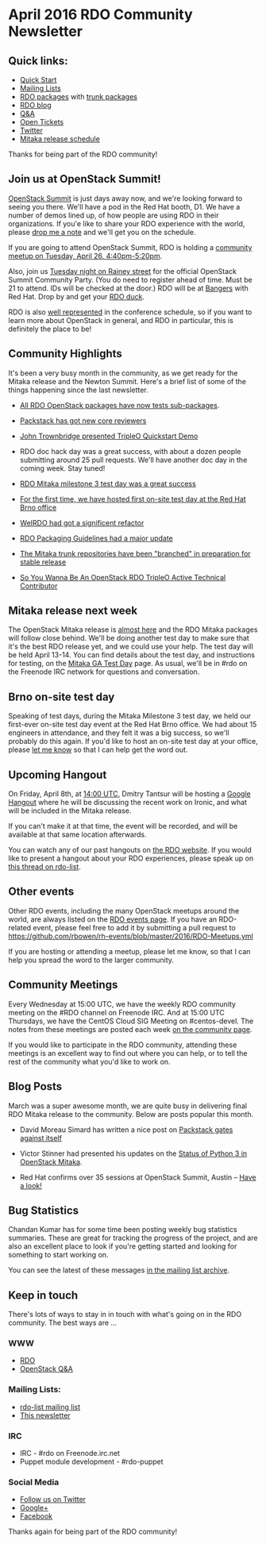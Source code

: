 # April 2016 RDO Community Newsletter

## Quick links:

* [Quick Start](http://rdoproject.org/quickstart)
* [Mailing Lists](http://rdoproject.org/Mailing_lists)
* [RDO packages](http://rdoproject.org/repos/) with [trunk packages](http://rdoproject.org/repos/openstack/openstack-trunk/)
* [RDO blog](http://rdoproject.org/blog)
* [Q&A](http://ask.openstack.org/)
* [Open Tickets](http://tm3.org/rdobugs)
* [Twitter](http://twitter.com/rdocommunity)
* [Mitaka release schedule](http://docs.openstack.org/releases/schedules/mitaka.html)

Thanks for being part of the RDO community!

## Join us at OpenStack Summit!

[OpenStack Summit](https://www.openstack.org/summit/austin-2016/) is
just days away now, and we're looking forward to seeing you there.
We'll have a pod in the Red Hat booth, D1. We have a number of demos
lined up, of how people are using RDO in their organizations. If you'e
like to share your RDO experience with the world, please [drop me a
note](mailto:rbowen@redhat.com) and we'll get you on the schedule.

If you are going to attend OpenStack Summit, RDO is holding a [community meetup on Tuesday, April 26, 4:40pm-5:20pm](https://www.openstack.org/summit/austin-2016/summit-schedule/events/6892?goback=1).

Also, join us [Tuesday night on Rainey
street](https://www.eventbrite.com/e/stackcity-austin-a-community-festival-for-stackers-tickets-24174378216)
for the official OpenStack Summit Community Party. (You do need to
register ahead of time. Must be 21 to attend. IDs will be checked at
the door.) RDO will be at [Bangers](http://www.bangersaustin.com/)
with Red Hat. Drop by and get your [RDO
duck](https://www.rdoproject.org/blog/2015/10/ducks/).

RDO is also [well
represented](http://redhatstackblog.redhat.com/2016/03/16/red-hat-confirms-over-35-sessions-at-openstack-summit-austin-have-a-look/)
in the conference schedule, so if you want to learn more about
OpenStack in general, and RDO in particular, this is definitely the
place to be!

## Community Highlights

It's been a very busy month in the community, as we get ready for the Mitaka release and the Newton Summit. Here's a brief list of some of the things happening since the last newsletter.

* [All RDO OpenStack packages have now tests sub-packages](https://trello.com/c/UxssYzQl/142-python-service-tests-subpackage-for-openstack-projects).

* [Packstack has got new core reviewers](https://www.redhat.com/archives/rdo-list/2016-March/msg00006.html)

* [John Trownbridge presented TripleO Quickstart Demo](https://www.youtube.com/watch?v=4O8KvC66eeU)

* RDO doc hack day was a great success, with about a dozen people submitting around 25 pull requests. We'll have another doc day in the coming week. Stay tuned!

* [RDO Mitaka milestone 3 test day was a great success](https://www.rdoproject.org/testday/mitaka/milestone3/)

* [For the first time, we have hosted first on-site test day at the Red Hat Brno office](https://trello.com/c/05cl3pjg/140-rdo-on-site-test-day-in-brno)

* [WeIRDO had got a significent refactor](https://www.redhat.com/archives/rdo-list/2016-March/msg00175.html)

* [RDO Packaging Guidelines had a major update](https://www.redhat.com/archives/rdo-list/2016-March/msg00123.html)

* [The Mitaka trunk repositories have been "branched" in preparation for stable release](https://www.redhat.com/archives/rdo-list/2016-March/msg00135.html)

* [So You Wanna Be An OpenStack RDO TripleO Active Technical Contributor](http://groningenrain.nl/so-you-wanna-be-an-openstack-rdo-tripleo-active-technical-contributor/)

## Mitaka release next week

The OpenStack Mitaka release is [almost
here](http://releases.openstack.org/mitaka/schedule.html) and the RDO
Mitaka packages will follow close behind. We'll be doing another test
day to make sure that it's the best RDO release yet, and we could use
your help. The test day will be held April 13-14.
You can find details about the test day, and instructions for testing,
on the [Mitaka GA Test Day](https://www.rdoproject.org/testday/mitaka/ga) page. As
usual, we'll be in #rdo on the Freenode IRC network for questions and conversation.

## Brno on-site test day

Speaking of test days, during the Mitaka Milestone 3 test day, we held
our first-ever on-site test day event at the Red Hat Brno office. We
had about 15 engineers in attendance, and they felt it was a big
success, so we'll probably do this again. If you'd like to host an
on-site test day at your office, please [let me know](mailto:rbowen@redhat.com) so that I can
help get the word out.

## Upcoming Hangout

On Friday, April 8th, at [14:00
UTC](http://www.timeanddate.com/worldclock/converted.html?iso=20160408T14&p1=0&p2=848),
Dmitry Tantsur will be hosting a [Google
Hangout](https://plus.google.com/events/cs6n7g4uihrap7ua4dt52vsdjfo)
where he will be discussing the recent work on Ironic, and what will
be included in the Mitaka release.

If you can't make it at that time, the event will be recorded, and
will be available at that same location afterwards.

You can watch any of our past hangouts on [the RDO
website](http://rdoproject.org/community/hangouts/). If you would like
to present a hangout about your RDO experiences, please speak up on
[this thread on
rdo-list](https://www.redhat.com/archives/rdo-list/2016-April/msg00001.html).

## Other events

Other RDO events, including the many OpenStack meetups around the
world, are always listed on the [RDO events page](http://rdoproject.org/events).
If you have an RDO-related event, please feel free to add it by submitting a pull
request to
https://github.com/rbowen/rh-events/blob/master/2016/RDO-Meetups.yml

If you are hosting or attending a meetup, please let me know, so that
I can help you spread the word to the larger community.

## Community Meetings 

Every Wednesday at 15:00 UTC, we have the weekly RDO community meeting
on the #RDO channel on Freenode IRC. And at 15:00 UTC Thursdays, we
have the CentOS Cloud SIG Meeting on #centos-devel. The notes from
these meetings are posted each week 
[on the community page](/community/#discuss).

If you would like to participate in the RDO community, attending these
meetings is an excellent way to find out where you can help, or to
tell the rest of the community what you'd like to work on.

## Blog Posts

March was a super awesome month, we are quite busy in delivering final RDO Mitaka release to the community. Below are posts popular this month.

* David Moreau Simard has written a nice post on [Packstack gates against itself](https://dmsimard.com/2016/03/02/packstack-gates-against-itself/)

* Victor Stinner had presented his updates on the [Status of Python 3 in OpenStack Mitaka](https://blogs.rdoproject.org/7894/status-of-python-3-in-openstack-mitaka).

* Red Hat confirms over 35 sessions at OpenStack Summit, Austin – [Have a look!](http://redhatstackblog.redhat.com/2016/03/16/red-hat-confirms-over-35-sessions-at-openstack-summit-austin-have-a-look/)

## Bug Statistics 

Chandan Kumar has for some time been posting weekly bug statistics summaries.
These are great for tracking the progress of the project, and are also
an excellent place to look if you're getting started and looking for
something to start working on.

You can see the latest of these messages [in the mailing list
archive](https://www.redhat.com/archives/rdo-list/2016-March/msg00185.html).

## Keep in touch 

There's lots of ways to stay in in touch with what's going on in the
RDO community. The best ways are ...


### WWW 
* [RDO](http://rdoproject.org/)
* [OpenStack Q&A](http://ask.openstack.org/ )

### Mailing Lists: 
* [rdo-list mailing list](http://www.redhat.com/mailman/listinfo/rdo-list )
* [This newsletter](http://www.redhat.com/mailman/listinfo/rdo-newsletter )

### IRC 
* IRC - #rdo on Freenode.irc.net
* Puppet module development - #rdo-puppet

### Social Media
* [Follow us on Twitter](http://twitter.com/rdocommunity )
* [Google+](http://tm3.org/rdogplus )
* [Facebook](http://facebook.com/rdocommunity)

Thanks again for being part of the RDO community!

